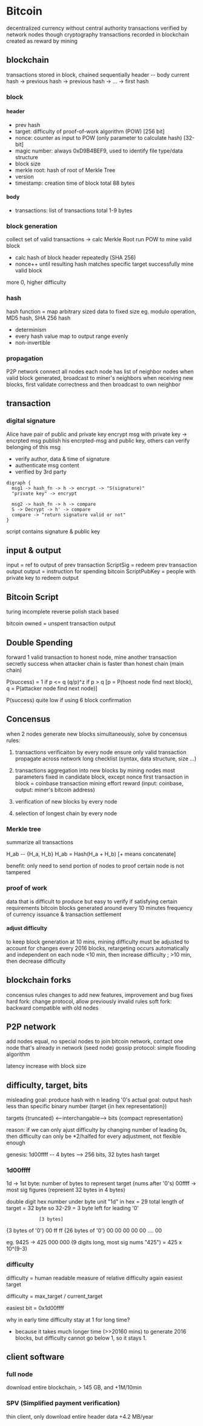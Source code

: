 # Bitcoin
decentralized currency without central authority
transactions verified by network nodes though cryptography
transactions recorded in blockchain
created as reward by mining

## blockchain
transactions stored in block, chained sequentially
header -- body
current hash -> previous hash -> previous hash -> ... -> first hash

### block
#### header
- prev hash
- target: difficulty of proof-of-work algorithm (POW) [256 bit]
- nonce: counter as input to POW (only parameter to calculate hash) [32-bit]
- magic number: always 0xD9B4BEF9, used to identify file type/data structure
- block size
- merkle root: hash of root of Merkle Tree
- version
- timestamp: creation time of block
total 88 bytes

#### body
- transactions: list of transactions
total 1-9 bytes

### block generation
collect set of valid transactions -> calc Merkle Root
run POW to mine valid block
- calc hash of block header repeatedly (SHA 256)
- nonce++ until resulting hash matches specific target
successfully mine valid block

more 0, higher difficulty

### hash
hash function = map arbitrary sized data to fixed size
eg. modulo operation, MD5 hash, SHA 256 hash
- determinism
- every hash value map to output range evenly
- non-invertible

### propagation
P2P network connect all nodes
each node has list of neighbor nodes
when valid block generated, broadcast to miner's neighbors
when receiving new blocks, first validate correctness and then broadcast to own neighbor

## transaction
### digital signature
Alice have pair of public and private key
encrypt msg with private key -> encrpted msg
publish his encrpted-msg and public key, others can verify belonging of this msg
- verify author, data & time of signature
- authenticate msg content
- verified by 3rd party

```graphviz
digraph {
  msg1 -> hash_fn -> h -> encrypt -> "S(signature)"
  "private key" -> encrypt

  msg2 -> hash_fn -> h -> compare
  S -> Decrypt -> h' -> compare
  compare -> "return signature valid or not"
}
```
script contains signature & public key

## input & output
input = ref to output of prev transaction
ScriptSig = redeem prev transaction output
output = instruction for spending bitcoin
ScriptPubKey = people with private key to redeem output

## Bitcoin Script
turing incomplete
reverse polish
stack based

bitcoin owned = unspent transaction output

## Double Spending
forward 1 valid transaction to honest node, mine another transaction secretly
success when attacker chain is faster than honest chain (main chain)

P(success) = 1       if p <= q
             (q/p)^z if p > q
[p = P(hoest node find next block), q = P(attacker node find next node)]

P(success) quite low if using 6 block confirmation

## Concensus
when 2 nodes generate new blocks simultaneously, solve by concensus rules:
1. transactions verificaiton by every node
ensure only valid transaction propagate across network
long checklist (syntax, data structure, size ...)

2. transactions aggregation into new blocks by mining nodes
most parameters fixed in candidate block, except nonce
first transaction in block = coinbase transaction
mining effort reward
(input: coinbase, output: miner's bitcoin address)

3. verification of new blocks by every node
4. selection of longest chain by every node 

### Merkle tree
summarize all transactions 

H_ab -- {H_a, H_b}
H_ab = Hash(H_a + H_b) [+ means concatenate]

benefit: only need to send portion of nodes to proof certain node is not tampered

### proof of work
data that is difficult to produce but easy to verify if satisfying certain requirements
bitcoin blocks generated around every 10 minutes
frequency of currency issuance & transaction settlement

#### adjust difficulty
to keep block generation at 10 mins, mining difficulty must be adjusted to account for changes
every 2016 blocks, retargeting occurs automatically and independent on each node
<10 min, then increase difficulty ; >10 min, then decrease difficulty

## blockchain forks
concensus rules changes to add new features, improvement and bug fixes
hard fork: change protocol, allow previously invalid rules
soft fork: backward compatible with old nodes

## P2P network
add nodes equal, no special nodes
to join bitcoin network, contact one node that's already in network (seed node)
gossip protocol: simple flooding algorithm

latency increase with block size


## difficulty, target, bits
misleading goal: produce hash with n leading '0's
actual goal: output hash less than specific binary number (target {in hex representation})

targets {truncated} <--interchangable--> bits {compact representation}

reason:
if we can only ajust difficulty by changing number of leading 0s, then difficulty can only be *2/halfed for every adjustment, not flexible enough

genesis: 1d00ffff -- 4 bytes --> 256 bits, 32 bytes hash target

### 1d00ffff
1d -> 1st byte: number of bytes to represent target (nums after '0's)
00ffff -> most sig figures (represent 32 bytes in 4 bytes)

double digit hex number under byte unit
"1d" in hex = 29
total length of target = 32 byte
so 32-29 = 3 byte left for leading '0'

                [3 bytes]
{3 bytes of '0'} 00 ff ff {26 bytes of '0'}
00 00 00                    00 00 .... 00

eg. 9425 -> 425 000 000 (9 digits long, most sig nums "425")
          = 425 x 10^(9-3)

### difficulty
difficulty = human readable measure of relative difficulty again easiest target

difficulty = max_target / current_target

easiest bit = 0x1d00ffff

why in early time difficulty stay at 1 for long time?
- because it takes much longer time (>>20160 mins) to generate 2016 blocks, but difficulty cannot go below 1, so it stays 1.

## client software
### full node
download entire blockchain, > 145 GB, and +1M/10min

### SPV (Simplified payment verification)
thin client, only download entire header data
+4.2 MB/year






















